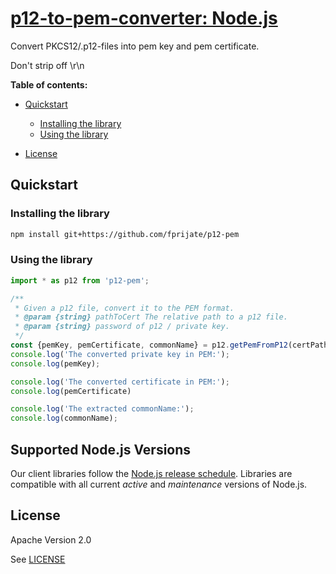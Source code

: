 # [p12-to-pem-converter: Node.js](https://github.com/appit-online/p12-to-pem)

Convert PKCS12/.p12-files into pem key and pem certificate.

Don't strip off \r\n


**Table of contents:**


* [Quickstart](#quickstart)

  * [Installing the library](#installing-the-library)
  * [Using the library](#using-the-library)
* [License](#license)

## Quickstart

### Installing the library

```bash
npm install git+https://github.com/fprijate/p12-pem
```


### Using the library

```javascript
import * as p12 from 'p12-pem';

/**
 * Given a p12 file, convert it to the PEM format.
 * @param {string} pathToCert The relative path to a p12 file.
 * @param {string} password of p12 / private key.
 */
const {pemKey, pemCertificate, commonName} = p12.getPemFromP12(certPath, password);
console.log('The converted private key in PEM:');
console.log(pemKey);

console.log('The converted certificate in PEM:');
console.log(pemCertificate)

console.log('The extracted commonName:');
console.log(commonName);

```

## Supported Node.js Versions

Our client libraries follow the [Node.js release schedule](https://nodejs.org/en/about/releases/).
Libraries are compatible with all current _active_ and _maintenance_ versions of
Node.js.

## License

Apache Version 2.0

See [LICENSE](https://github.com/appit-online/p12-to-pem/blob/master/LICENSE)
